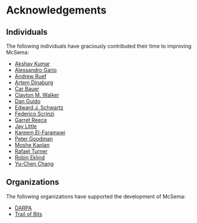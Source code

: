 # Acknowledgements

## Individuals

The following individuals have graciously contributed their time to improving
McSema:

  - [Akshay Kumar](https://github.com/kumarak)
  - [Alessandro Gario](https://github.com/alessandrogario)
  - [Andrew Ruef](https://github.com/awruef)
  - [Artem Dinaburg](https://github.com/artemdinaburg)
  - [Car Bauer](https://github.com/hugin)
  - [Clayton M. Walker](https://github.com/Sineaggi)
  - [Dan Guido](https://github.com/dguido)
  - [Edward J. Schwartz](https://github.com/edmcman)
  - [Federico Scrinzi](https://github.com/volpino)
  - [Garret Reece](https://github.com/GarretReece)
  - [Jay Little](https://github.com/computerality)
  - [Kareem El-Faramawi](https://github.com/krx)
  - [Peter Goodman](https://github.com/pgoodman)
  - [Moshe Kaplan](https://github.com/moshekaplan)
  - [Rafael Turner](https://github.com/turnersr)
  - [Robin Eklind](https://github.com/mewmew)
  - [Yu-Chen Chang](chang397@purdue.edu)

## Organizations

The following organizations have supported the development of McSema:

  - [DARPA](http://www.darpa.mil/)
  - [Trail of Bits](https://github.com/trailofbits)
